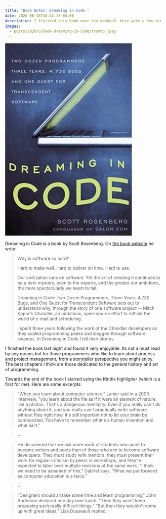 ```yaml
---
title: "Book Notes: Dreaming in Code "
date: 2020-06-15T10:41:17-04:00
description: I finished this book over the weekend. Here were a few highlights.
images:
  - posts/2020/6/book-dreaming-in-code/thumnb.jpeg
---
```


<img src="thumnb.jpeg" alt="Dreaming in Code book cover." style="width:auto;" />

Dreaming in Code is a book by Scott Rosenberg. On [the book website](http://www.dreamingincode.com/) he write:

> Why is software so hard?
> 
> Hard to make well. Hard to deliver on time. Hard to use.
> 
> Our civilization runs on software. Yet the art of creating it continues to be a dark mystery, even to the experts, and the greater our ambitions, the more spectacularly we seem to fail.
> 
> Dreaming in Code: Two Dozen Programmers, Three Years, 4,732 Bugs, and One Quest for Transcendent Software sets out to understand why, through the story of one software project -- Mitch Kapor's Chandler, an ambitious, open-source effort to rethink the world of e-mail and scheduling.
> 
> I spent three years following the work of the Chandler developers as they scaled programming peaks and slogged through software swamps. In Dreaming in Code I tell their stories.

I finished the book last night and found it very enjoyable. Its not a must read by any means but for those programmers who like to learn about process and project management, from a storyteller perspective you might enjoy. The best chapters I think are those dedicated to the general history and art of programming.

Towards the end of the book I started using the Kindle highligher (which is a first for me). Here are some excerpts:

> "When you learn about computer science," Lanier said in a 2003 interview, "you learn about the file as if it were an element of nature, like a photon. That's a dangerous mentality. Even if you really can't do anything about it, and you really can't practically write software without files right now, it's still important not to let your brain be bamboozled. You have to remember what's a human invention and what isn't."

> ~

> He discovered that we ask more work of students who want to become writers and poets than of those who aim to become software developers: They must study with mentors, they must present their work for regular criticism by peers in workshops, and they're expected to labor over multiple revisions of the same work. "I think we need to be ashamed of this," Gabriel says. "What we put forward as computer education is a farce."

> ~

> "Designers should all take some time and learn programming," John Anderson declared one day over lunch. "Then they won't keep proposing such really difficult things." "But then they wouldn't come up with great ideas," Lisa Dusseault replied.